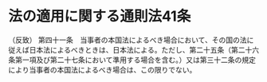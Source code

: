 # 法の適用に関する通則法41条
（反致）
第四十一条　当事者の本国法によるべき場合において、その国の法に従えば日本法によるべきときは、日本法による。ただし、第二十五条（第二十六条第一項及び第二十七条において準用する場合を含む。）又は第三十二条の規定により当事者の本国法によるべき場合は、この限りでない。